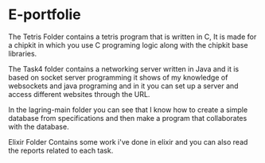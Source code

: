 # E-portfolie
The Tetris Folder contains a tetris program that is written in C, It is made for a chipkit in which you use C programing logic along with the chipkit base libraries.

The Task4 folder contains a networking server written in Java and it is based on socket server programming it shows of my knowledge of websockets and java programing and in it you can set up a server and access different websites through the URL.

In the lagring-main folder you can see that I know how to create a simple database from specifications and then make a program that collaborates with the database.

Elixir Folder Contains some work i've done in elixir and you can also read the reports related to each task.
